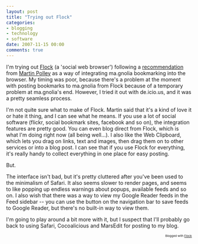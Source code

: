 ```yaml
---
layout: post
title: "Trying out Flock"
categories:
- blogging
- technology
- software
date: 2007-11-15 00:00
comments: true
---
```


<p>I'm trying out <a href="http://flock.com/">Flock</a> (a 'social web browser') following a <a href="http://www.rousette.org.uk/blog/archives/cocoalicious/#10916">recommendation</a> from <a href="http://capcloud.com/">Martin Polley</a> as a way of integrating ma.gnolia bookmarking into the browser. My timing was poor, because there's a problem at the moment with posting bookmarks to ma.gnolia from Flock because of a temporary problem at ma.gnolia's end. However, I tried it out with de.icio.us, and it was a pretty seamless process.</p>

<p>I'm not quite sure what to make of Flock. Martin said that it's a kind of love it or hate it thing, and I can see what he means. If you use a lot of social software (flickr, social bookmark sites, facebook and so on), the integration features are pretty good. You can even blog direct from Flock, which is what I'm doing right now (all being well...). I also like the Web Clipboard, which lets you drag on links, text and images, then drag them on to other services or into a blog post. I can see that if you use Flock for everything, it's really handy to collect everything in one place for easy posting.</p>

<p>But.</p>

<p>The interface isn't bad, but it's pretty cluttered after you've been used to the minimalism of Safari. It also seems slower to render pages, and seems to like popping up endless warnings about popups, available feeds and so on. I also wish that there was a way to view my Google Reader feeds in the Feed sidebar -- you can use the button on the navigation bar to save feeds to Google Reader, but there's no built-in way to view them.</p>

<p>I'm going to play around a bit more with it, but I suspect that I'll probably go back to using Safari, Cocoalicious and MarsEdit for posting to my blog.</p>

<p style="text-align: right; font-size: 8px">Blogged with <a href="http://www.flock.com/blogged-with-flock" title="Flock" target="_new">Flock</a></p>



